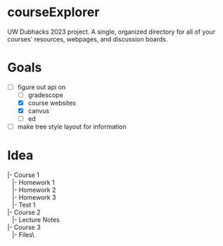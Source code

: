 # courseExplorer
UW Dubhacks 2023 project.
A single, organized directory for all of your courses' resources, webpages, and discussion boards.

# Goals
- [ ] figure out api on
    - [ ] gradescope
    - [x] course websites
    - [x] canvus
    - [ ] ed
- [ ] make tree style layout for information
      
# Idea
|- Course 1\
&ensp; |- Homework 1\
&ensp; |- Homework 2\
&ensp; |- Homework 3\
&ensp; |- Test 1\
|- Course 2\
&ensp; |- Lecture Notes\
|- Course 3\
&ensp; |- Files\
